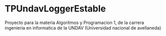 # TPUndavLoggerEstable

Proyecto para la materia Algoritmos y Programacion 1, de la carrera ingenieria en informatica de la UNDAV (Universidad nacional de avellaneda)
